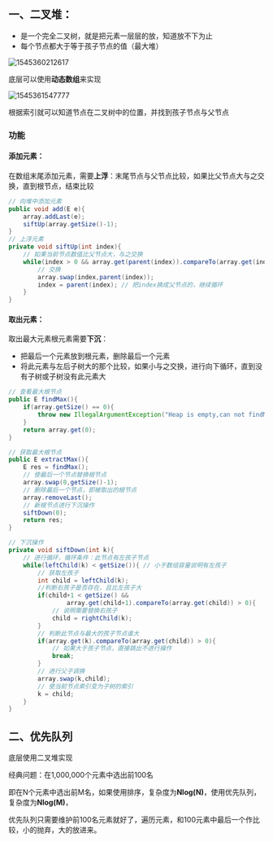 ## 一、二叉堆：

- 是一个完全二叉树，就是把元素一层层的放，知道放不下为止
- 每个节点都大于等于孩子节点的值（最大堆）

![1545360212617](https://raw.githubusercontent.com/PAcee1/myNote/master/image/1545360212617.png)



底层可以使用**动态数组**来实现

![1545361547777](https://raw.githubusercontent.com/PAcee1/myNote/master/image/1545361547777.png)

根据索引就可以知道节点在二叉树中的位置，并找到孩子节点与父节点



### 功能

#### 添加元素：

在数组末尾添加元素，需要**上浮**：末尾节点与父节点比较，如果比父节点大与之交换，直到根节点，结束比较

```java
// 向堆中添加元素
public void add(E e){
    array.addLast(e);
    siftUp(array.getSize()-1);
}
// 上浮元素
private void siftUp(int index){
    // 如果当前节点数值比父节点大，与之交换
    while(index > 0 && array.get(parent(index)).compareTo(array.get(index)) < 0){
        // 交换
        array.swap(index,parent(index));
        index = parent(index); // 把index换成父节点的，继续循环
    }
}
```

#### **取出元素：**

取出最大元素根元素需要**下沉**：

- 把最后一个元素放到根元素，删除最后一个元素
- 将此元素与左后子树大的那个比较，如果小与之交换，进行向下循环，直到没有子树或子树没有此元素大

```java
// 查看最大根节点
public E findMax(){
    if(array.getSize() == 0){
        throw new IllegalArgumentException("Heap is empty,can not findMax!");
    }
    return array.get(0);
}

// 获取最大根节点
public E extractMax(){
    E res = findMax();
    // 使最后一个节点替换根节点
    array.swap(0,getSize()-1);
    // 删除最后一个节点，即被取出的根节点
    array.removeLast();
    // 新根节点进行下沉操作
    siftDown(0);
    return res;
}

// 下沉操作
private void siftDown(int k){
    // 进行循环，循环条件：此节点有左孩子节点
    while(leftChild(k) < getSize()){ // 小于数组容量说明有左孩子
        // 获取左孩子
        int child = leftChild(k);
        //判断右孩子是否存在，且比左孩子大
        if(child+1 < getSize() &&
                array.get(child+1).compareTo(array.get(child)) > 0){
            // 说明需要替换右孩子
            child = rightChild(k);
        }
        // 判断此节点与最大的孩子节点谁大
        if(array.get(k).compareTo(array.get(child)) > 0){
            // 如果大于孩子节点，直接跳出不进行操作
            break;
        }
        // 进行父子调换
        array.swap(k,child);
        // 使当前节点索引变为子树的索引
        k = child;
    }
}
```



## 二、优先队列

底层使用二叉堆实现

经典问题：在1,000,000个元素中选出前100名

即在N个元素中选出前M名，如果使用排序，复杂度为**Nlog(N)**，使用优先队列，复杂度为**Nlog(M)**，

优先队列只需要维护前100名元素就好了，遍历元素，和100元素中最后一个作比较，小的抛弃，大的放进来。